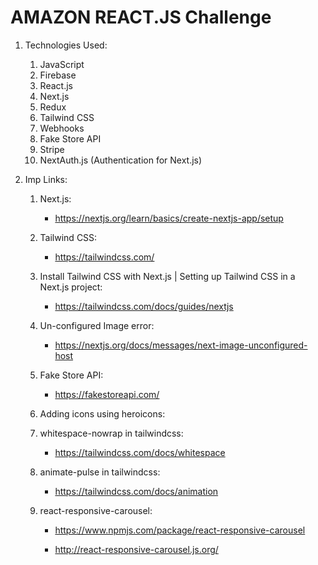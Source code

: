 # AMAZON REACT.JS Challenge

1. Technologies Used:

    1. JavaScript
    2. Firebase
    3. React.js
    4. Next.js
    5. Redux
    6. Tailwind CSS
    7. Webhooks
    8. Fake Store API
    9. Stripe
    10. NextAuth.js (Authentication for Next.js)

2. Imp Links:

    1. Next.js:
        
        - https://nextjs.org/learn/basics/create-nextjs-app/setup

    2. Tailwind CSS:
        
        - https://tailwindcss.com/

    3. Install Tailwind CSS with Next.js | Setting up Tailwind CSS in a Next.js project:
        
        - https://tailwindcss.com/docs/guides/nextjs

    4. Un-configured Image error: 
        
        - https://nextjs.org/docs/messages/next-image-unconfigured-host

    5. Fake Store API: 
        
        - https://fakestoreapi.com/
    
    6. Adding icons using heroicons:

    7. whitespace-nowrap in tailwindcss:

        - https://tailwindcss.com/docs/whitespace

    8. animate-pulse in tailwindcss:

        - https://tailwindcss.com/docs/animation
    
    9. react-responsive-carousel:

        - https://www.npmjs.com/package/react-responsive-carousel

        - http://react-responsive-carousel.js.org/